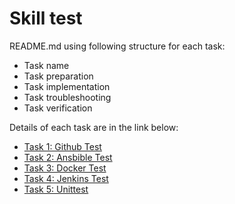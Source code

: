 # Skill test 

README.md using following structure for each task:  
- Task name  
- Task preparation  
- Task implementation  
- Task troubleshooting  
- Task verification   

Details of each task are in the link below:  
- [Task 1: Github Test](./task1/README.md)  
- [Task 2: Ansbible Test](./task2/README.md)  
- [Task 3: Docker Test](./task3/README.md)  
- [Task 4: Jenkins Test](./task4/README.md)  
- [Task 5: Unittest](./task5/README.md)  
